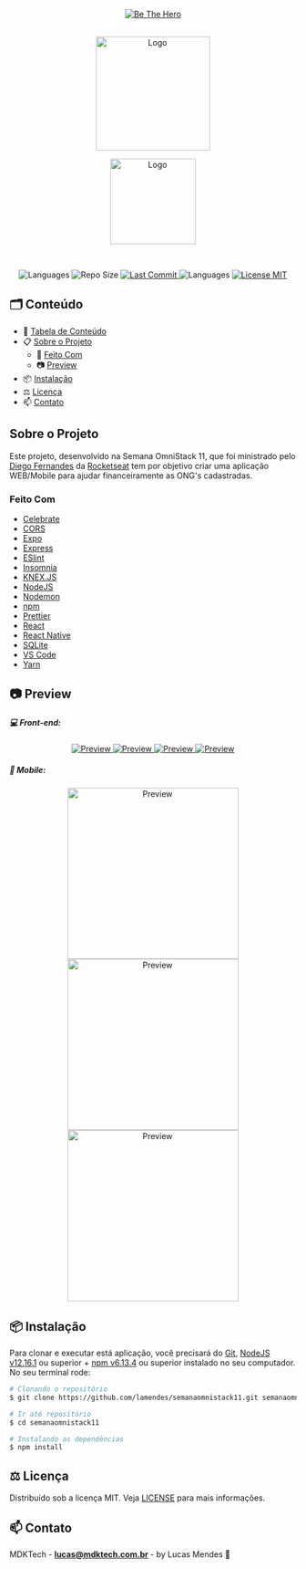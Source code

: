 <!-- PROJECT LOGO -->
<p align="center">  
	<a href="https://ap.imagensbrasil.org/images/2020/04/06/logo3x.png">
    	<img src="https://ap.imagensbrasil.org/images/2020/04/06/logo3x.png" alt="Be The Hero">
  	</a>
  	<br />
  	  	<br />
  	<p align="center">  
  		<a href="https://rocketseat.com.br" >
    		<img src="https://s3-sa-east-1.amazonaws.com/rocketseat-cdn/rocketseat_logo_roxa.png" alt="Logo" width="200" align="center">
  		</a>
	</p>
	<p align="center">  
  		<a href="https://rocketseat.com.br/week/inscricao/11.0">
    		<img src="https://ap.imagensbrasil.org/images/2020/03/28/Omnistack_11.png" alt="Logo" width="150">
  		</a>
	</p>
 </p>
  	<br />
<p align="center"> 
   <img src="https://img.shields.io/github/languages/count/lamendes/semanaomnistack11" alt="Languages">
	<img src="https://img.shields.io/github/repo-size/lamendes/semanaomnistack11 " alt="Repo Size"> 
  	<a href="https://github.com/lamendes/semanaomnistack11/commits/master"> 
   		<img src="https://img.shields.io/github/last-commit/lamendes/semanaomnistack11" alt="Last Commit"> 
 	</a> 
 	<img src="https://img.shields.io/badge/made%20by-Rocketseat-%2304D361%22" alt="Languages">
  	<a href="https://opensource.org/licenses/MIT"> 
   		<img src="https://img.shields.io/badge/License-MIT-blue.svg" alt="License MIT"> 
  	</a> 
</p>

<!-- TABLE OF CONTENTS -->

## 🗂 Conteúdo

- 📝 [Tabela de Conteúdo](#-tabela-de-conte%C3%BAdo)
- 📋 [Sobre o Projeto](#-Sobre-o-Projeto)
  - 🚀 [Feito Com](#-feito-com)
  - 📷 [Preview](#-preview)
- 📦 [Instalação](#-instalação)
- ⚖️ [Licença](#%EF%B8%8F-licença)
- 📫 [Contato](#-contato)

<!-- ABOUT THE PROJECT -->

##  Sobre o Projeto
Este projeto, desenvolvido na Semana OmniStack 11, que foi ministrado pelo [Diego Fernandes](https://github.com/diego3g) da [Rocketseat](https://github.com/Rocketseat) tem por objetivo criar uma aplicação WEB/Mobile para ajudar financeiramente as ONG's cadastradas.

### Feito Com

-   [Celebrate][celebrate]
-   [CORS][cors]
-   [Expo][expo]
-   [Express][express]
-   [ESlint][eslint]
-   [Insomnia][insomnia]
-   [KNEX.JS][knexjs]
-   [NodeJS][nodejs]
-   [Nodemon][nodemon]
-   [npm][npm]
-   [Prettier][prettier]
-   [React][react]
-   [React Native][reactnative]
-   [SQLite][sqlite]
-   [VS Code][vc]
-   [Yarn][yarn]

## 📷 Preview

##### 💻 Front-end:

<p align="center"> 
  <a href="https://ap.imagensbrasil.org/images/2020/03/28/logon1.png"> 
    <img src="https://ap.imagensbrasil.org/images/2020/03/28/logon1.png" alt="Preview"> 
  </a> 
  <a href="https://ap.imagensbrasil.org/images/2020/03/28/register.png"> 
    <img src="https://ap.imagensbrasil.org/images/2020/03/28/register.png" alt="Preview"> 
  </a> 
  <a href="https://ap.imagensbrasil.org/images/2020/03/28/profile.png.png"> 
    <img src="https://ap.imagensbrasil.org/images/2020/03/28/profile.png" alt="Preview"> 
  </a> 
  <a href="https://ap.imagensbrasil.org/images/2020/03/28/incident.png.png"> 
    <img src="https://ap.imagensbrasil.org/images/2020/03/28/incident.png" alt="Preview"> 
  </a> 
</p>

##### 📱 Mobile:

<div class="special-class" align="center">
  <a href="https://ap.imagensbrasil.org/images/2020/04/06/Simulator-Screen-Shot---iPhone-11---2020-04-06-at-17.23.31.png" > 
    <img src="https://ap.imagensbrasil.org/images/2020/04/06/Simulator-Screen-Shot---iPhone-11---2020-04-06-at-17.23.31.png" alt="Preview" width="300"> 
  </a> 
  <a href="https://ap.imagensbrasil.org/images/2020/04/06/Simulator-Screen-Shot---iPhone-11---2020-04-06-at-17.23.37.png" > 
    <img src="https://ap.imagensbrasil.org/images/2020/04/06/Simulator-Screen-Shot---iPhone-11---2020-04-06-at-17.23.37.png" alt="Preview" width="300"> 
  </a> 
   <a href="https://ap.imagensbrasil.org/images/2020/04/06/Simulator-Screen-Shot---iPhone-11---2020-04-06-at-17.23.40.png"> 
    <img src="https://ap.imagensbrasil.org/images/2020/04/06/Simulator-Screen-Shot---iPhone-11---2020-04-06-at-17.23.40.png" alt="Preview" width="300"> 
  </a> 
</div>

## 📦 Instalação

Para clonar e executar está aplicação, você precisará do [Git](https://git-scm.com), [NodeJS v12.16.1][nodejs] ou superior + [npm v6.13.4][npm] ou superior instalado no seu computador. No seu terminal rode:

```bash
# Clonando o repositório
$ git clone https://github.com/lamendes/semanaomnistack11.git semanaomnistack11

# Ir até repositório
$ cd semanaomnistack11

# Instalando as dependências
$ npm install
```

<!-- LICENSE -->
## ⚖️ Licença

Distribuído sob a licença MIT. Veja [LICENSE](LICENSE) para mais informações.

<!-- CONTACT -->

## 📫 Contato

MDKTech - [**lucas@mdktech.com.br**](mailto:lucas@mdktech.com.br) - by Lucas Mendes 🚀

[nodejs]: https://nodejs.org/
[yarn]: https://yarnpkg.com/
[vc]: https://code.visualstudio.com/
[vceditconfig]: https://marketplace.visualstudio.com/items?itemName=EditorConfig.EditorConfig
[vceslint]: https://marketplace.visualstudio.com/items?itemName=dbaeumer.vscode-eslint
[html]: https://www.w3schools.com/html/
[express]: https://expressjs.com/
[nodemon]: https://www.postgresql.org
[expo]: https://expo.io
[react]: https://pt-br.reactjs.org
[reactnative]: https://reactnative.dev
[npm]: https://www.npmjs.com
[insomnia]: https://insomnia.rest
[sqlite]: https://www.sqlite.org
[knexjs]: http://knexjs.org
[cors]: https://www.npmjs.com/package/cors
[prettier]: https://prettier.io
[eslint]: https://eslint.org
[celebrate]: https://github.com/arb/celebrate
